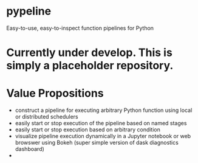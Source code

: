 # pypeline
Easy-to-use, easy-to-inspect function pipelines for Python

# Currently under develop.  This is simply a placeholder repository.

# Value Propositions
- construct a pipeline for executing arbitrary Python function using local or distributed schedulers
- easily start or stop execution of the pipeline based on named stages
- easily start or stop execution based on arbitrary condition
- visualize pipeline execution dynamically in a Jupyter notebook or web browswer using Bokeh (super simple version of dask diagnostics dashboard)
- 
